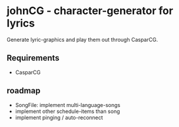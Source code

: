 # johnCG - character-generator for lyrics
Generate lyric-graphics and play them out through CasparCG.

## Requirements
- CasparCG

## roadmap
- SongFile: implement multi-language-songs
- implement other schedule-items than song
- implement pinging / auto-reconnect